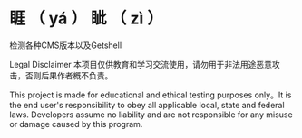 # 睚 （ yá ） 眦 （ zì ）
检测各种CMS版本以及Getshell

Legal Disclaimer
本项目仅供教育和学习交流使用，请勿用于非法用途恶意攻击，否则后果作者概不负责。

This project is made for educational and ethical testing purposes only。It is the end user's responsibility to obey all applicable local, state and federal laws. Developers assume no liability and are not responsible for any misuse or damage caused by this program.
